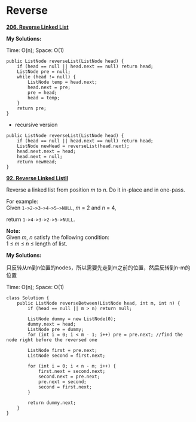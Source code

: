 # Reverse

[**206. Reverse Linked List**](https://leetcode.com/problems/reverse-linked-list/description/)

 **My Solutions:**

Time: O\(n\); Space: O\(1\)

```text
public ListNode reverseList(ListNode head) {
    if (head == null || head.next == null) return head;
    ListNode pre = null;
    while (head != null) {
        ListNode temp = head.next;
        head.next = pre;
        pre = head;
        head = temp;
    }
    return pre;
}
```

* recursive version

```text
public ListNode reverseList(ListNode head) {
    if (head == null || head.next == null) return head;
    ListNode newHead = reverseList(head.next);
    head.next.next = head;
    head.next = null;
    return newHead;
}
```

[**92. Reverse Linked ListII**](https://leetcode.com/problems/reverse-linked-list-ii/description/)

Reverse a linked list from position _m_ to _n_. Do it in-place and in one-pass.

For example:  
Given `1->2->3->4->5->NULL`, _m_ = 2 and _n_ = 4,

return `1->4->3->2->5->NULL`.

**Note:**  
Given _m_, _n_ satisfy the following condition:  
1 ≤ _m_ ≤ _n_ ≤ length of list.

 **My Solutions:**

只反转从m到n位置的nodes，所以需要先走到m之前的位置，然后反转到n-m的位置

Time: O\(n\); Space: O\(1\)

```text
class Solution {
    public ListNode reverseBetween(ListNode head, int m, int n) {
        if (head == null || m > n) return null;

        ListNode dummy = new ListNode(0);
        dummy.next = head;
        ListNode pre = dummy;
        for (int i = 0; i < m - 1; i++) pre = pre.next; //find the node right before the reversed one

        ListNode first = pre.next;
        ListNode second = first.next;

        for (int i = 0; i < n - m; i++) {
            first.next = second.next;
            second.next = pre.next;
            pre.next = second;
            second = first.next;
        }

        return dummy.next;
    }
}
```

